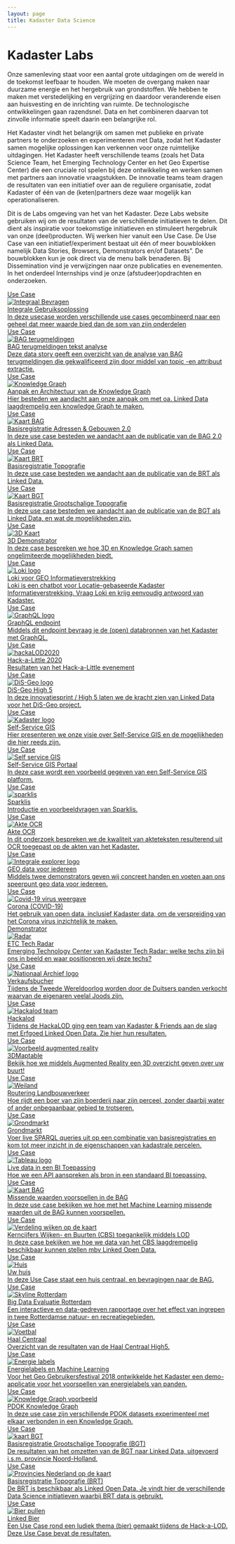 ```yaml
---
layout: page
title: Kadaster Data Science
---
```


<script src="/demonstrators/loki-1.0/assets/js/iframeResizer.min.js">
</script>
<iframe
  allowtransparency="true"
  frameborder="0"
  id="loki-chat"
  scrolling="no"
  src="/demonstrators/loki-1.0/index.html"
  style="z-index: 9999; position: fixed; right: 0; bottom: 0; height: 0px; width: 0px;">
  title="Loki"
</iframe>
<script>
  iFrameResize({ sizeHeight: true, sizeWidth: true, autoResize: false, checkOrigin: false,  heightCalculationMethod: 'grow' }, '#loki-chat')
</script>

# Kadaster Labs

Onze samenleving staat voor een aantal grote uitdagingen om de wereld in de toekomst leefbaar te houden. We moeten de overgang maken naar duurzame energie en het hergebruik van grondstoffen. We hebben te maken met verstedelijking en vergrijzing en daardoor veranderende eisen aan huisvesting en de inrichting van ruimte. De technologische ontwikkelingen gaan razendsnel. Data en het combineren daarvan tot zinvolle informatie speelt daarin een belangrijke rol.

Het Kadaster vindt het belangrijk om samen met publieke en private partners te onderzoeken en experimenteren met Data, zodat het Kadaster samen mogelijke oplossingen kan verkennen voor onze ruimtelijke uitdagingen. Het Kadaster heeft verschillende teams (zoals het Data Science Team, het Emerging Technology Center en het Geo Expertise Center) die een cruciale rol spelen bij deze ontwikkeling en werken samen met partners aan innovatie vraagstukken. De innovatie teams team dragen de resultaten van een initiatief over aan de reguliere organisatie, zodat Kadaster of één van de (keten)partners deze waar mogelijk kan operationaliseren.

Dit is de Labs omgeving van het van het Kadaster. Deze Labs website gebruiken wij om de resultaten van de verschillende initiatieven te delen. Dit dient als inspiratie voor toekomstige initiatieven en stimuleert hergebruik van onze (deel)producten. Wij werken hier vanuit een Use Case. De Use Case van een initiatief/experiment bestaat uit één of meer bouwblokken namelijk Data Stories, Browsers, Demonstrators en/of Datasets”. De bouwblokken kun je ook direct via de menu balk benaderen. Bij Dissemination vind je verwijzingen naar onze publicaties en evenementen. In het onderdeel Internships vind je onze (afstudeer)opdrachten en onderzoeken.

<div class="cards-wrapper">
  <a href="/cases/integralegebruiksoplossing">
    <div class="card">
      <div class="card-type">Use Case</div>
      <img class="card-image" src="/assets/images/integraalbevragen.png" alt="Integraal Bevragen">
      <div class="card-title">Integrale Gebruiksoplossing</div>
      <div class="card-description">In deze usecase worden verschillende use cases gecombineerd naar een geheel dat meer waarde bied dan de som van zijn onderdelen</div>
    </div>
  </a>
  <a href="/cases/bag_terugmeldingen">
    <div class="card">
      <div class="card-type">Use Case</div>
      <img class="card-image" src="/assets/images/kadaster-logo.png" alt="BAG terugmeldingen">
      <div class="card-title">BAG terugmeldingen tekst analyse</div>
      <div class="card-description">Deze data story geeft een overzicht van de analyse van BAG terugmeldingen die gekwalificeerd zijn door middel van topic -en attribuut extractie. </div>
    </div>
  </a>
  <a href="/cases/architectuur-integraal-bevragen">
    <div class="card">
      <div class="card-type">Use Case</div>
      <img class="card-image" src="/assets/images/knowledge_graph.png" alt="Knowledge Graph">
      <div class="card-title">Aanpak en Architectuur van de Knowledge Graph</div>
      <div class="card-description">Hier besteden we aandacht aan onze aanpak om met oa. Linked Data laagdrempelig een knowledge Graph te maken.</div>
    </div>
  </a>
  <a href="/cases/bag-ld">
    <div class="card">
      <div class="card-type">Use Case</div>
      <img class="card-image" src="/assets/images/bag.png" alt="Kaart BAG">
      <div class="card-title">Basisregistratie Adressen & Gebouwen 2.0</div>
      <div class="card-description">In deze use case besteden we aandacht aan de publicatie van de BAG 2.0 als Linked Data.</div>
    </div>
  </a>
    <a href="/cases/brt-ld">
    <div class="card">
      <div class="card-type">Use Case</div>
      <img class="card-image" src="/assets/images/brt-ld.png" alt="Kaart BRT">
      <div class="card-title">Basisregistratie Topografie</div>
      <div class="card-description">In deze use case besteden we aandacht aan de publicatie van de BRT als Linked Data.</div>
    </div>
  </a>
  <a href="/cases/bgt-ld">
    <div class="card">
      <div class="card-type">Use Case</div>
      <img class="card-image" src="/assets/images/bgt.jpg" alt="Kaart BGT">
      <div class="card-title">Basisregistratie Grootschalige Topografie </div>
      <div class="card-description">In deze use case besteden we aandacht aan de publicatie van de BGT als Linked Data, en wat de mogelijkheden zijn.</div>
    </div>
  </a>
    <a href="/cases/3d-demonstrator">
    <div class="card">
      <div class="card-type">Use Case</div>
      <img class="card-image" src="/assets/images/3d-logo.jpg" alt="3D Kaart">
      <div class="card-title">3D Demonstrator</div>
      <div class="card-description">In deze case bespreken we hoe 3D en Knowledge Graph samen ongelimiteerde mogelijkheden biedt.</div>
    </div>
  </a>
  <a href="/cases/loki">
    <div class="card">
      <div class="card-type">Use Case</div>
      <img class="card-image" src="/assets/images/loki-logo.jpg" alt="Loki logo">
      <div class="card-title">Loki voor GEO Informatieverstrekking</div>
      <div class="card-description">Loki is een chatbot voor Locatie-gebaseerde Kadaster Informatieverstrekking. Vraag Loki en krijg eenvoudig antwoord van Kadaster.</div>
    </div>
  </a>
    <a href="/cases/graphql-endpoint">
    <div class="card">
      <div class="card-type">Use Case</div>
      <img class="card-image" src="/assets/images/graphql-logo.png" alt="GraphQL logo">
      <div class="card-title">GraphQL endpoint </div>
      <div class="card-description">Middels dit endpoint bevraag je de (open) databronnen van het Kadaster met GraphQL.</div>
    </div>
  </a>
    <a href="/cases/hackalittle2020">
    <div class="card">
      <div class="card-type">Use Case</div>
      <img class="card-image" src="/assets/images/hackaLOD2020.jpg" alt="hackaLOD2020">
      <div class="card-title">Hack-a-Little 2020</div>
      <div class="card-description">Resultaten van het Hack-a-Little evenement</div>
    </div>
  </a>
    <a href="/cases/disgeo-high5">
    <div class="card">
      <div class="card-type">Use Case</div>
      <img class="card-image" src="/assets/images/disgeo-logo.jpg" alt="DiS-Geo logo">
      <div class="card-title">DiS-Geo High 5</div>
      <div class="card-description">In deze innovatiesprint / High 5 laten we de kracht zien van Linked Data voor het DiS-Geo project.</div>
    </div>
  </a>
    <a href="/cases/selfservice_dutch">
    <div class="card">
      <div class="card-type">Use Case</div>
      <img class="card-image" src="/assets/images/kadaster-logo.png" alt="Kadaster logo">
      <div class="card-title">Self-Service GIS</div>
      <div class="card-description">Hier presenteren we onze visie over Self-Service GIS en de mogelijkheden die hier reeds zijn.</div>
    </div>
  </a>
   <a href="/cases/SelfServiceGISPortal">
      <div class="card">
        <div class="card-type">Use Case</div>
        <img class="card-image" src="/assets/images/selfserviceGIS.jpg" alt="Self service GIS">
        <div class="card-title">Self-Service GIS Portaal</div>
        <div class="card-description">In deze case wordt een voorbeeld gegeven van een Self-Service GIS platform.</div>
      </div>
    </a>
    <a href="/cases/sparklis">
      <div class="card">
        <div class="card-type">Use Case</div>
        <img class="card-image" src="/assets/images/sparklis.png" alt="sparklis">
        <div class="card-title">Sparklis</div>
        <div class="card-description">Introductie en voorbeeldvragen van Sparklis.</div>
      </div>
  </a>
  <a href="/cases/akte-ocr">
    <div class="card">
      <div class="card-type">Use Case</div>
      <img class="card-image" src="/assets/images/ocr-header.jpg" alt="Akte OCR">
      <div class="card-title">Akte OCR</div>
      <div class="card-description">In dit onderzoek bespreken we de kwaliteit van akteteksten resulterend uit OCR toegepast op de akten van het Kadaster.</div>
    </div>
  </a>
    <a href="/cases/geodata-voor-iedereen">
    <div class="card">
      <div class="card-type">Use Case</div>
      <img class="card-image" src="/assets/images/logoexplorer.PNG" alt="Integrale explorer logo">
      <div class="card-title">GEO data voor iedereen</div>
      <div class="card-description">Middels twee demonstrators geven wij concreet handen en voeten aan ons speerpunt geo data voor iedereen. </div>
    </div>
  </a>
  <a href="/cases/covid-19">
    <div class="card">
      <div class="card-type">Use Case</div>
      <img class="card-image" src="/assets/images/covid-19.jpg" alt="Covid-19 virus weergave">
      <div class="card-title">Corona (COVID-19)</div>
      <div class="card-description">Het gebruik van open data, inclusief Kadaster data, om de verspreiding van het Corona virus inzichtelijk te maken.</div>
    </div>
  </a>
  <a href="/tech-radar/index.html">
    <div class="card">
      <div class="card-type">Demonstrator</div>
      <img class="card-image" src="/assets/images/radar-banner.png" alt="Radar">
      <div class="card-title">ETC Tech Radar</div>
      <div class="card-description">Emerging Technology Center van Kadaster Tech Radar: welke techs zijn bij ons in beeld en waar positioneren wij deze techs?</div>
    </div>
  </a>
  <a href="/cases/verkaufsbucher">
    <div class="card">
      <div class="card-type">Use Case</div>
      <img class="card-image" src="/assets/images/Logo_Nationaal_Archief_2018.png" alt="Nationaal Archief logo">
      <div class="card-title">Verkaufsbucher</div>
      <div class="card-description">Tijdens de Tweede Wereldoorlog worden door de Duitsers panden verkocht waarvan de eigenaren veelal Joods zijn.</div>
    </div>
  </a>
  <a href="/cases/hackalod2019">
    <div class="card">
      <div class="card-type">Use Case</div>
      <img class="card-image" src="/assets/images/hackalod2018.jpg" alt="Hackalod team">
      <div class="card-title">Hackalod</div>
      <div class="card-description">Tijdens de HackaLOD ging een team van Kadaster & Friends aan de slag met Erfgoed Linked Open Data. Zie hier hun resultaten.</div>
    </div>
  </a>
  <a href="/cases/3d-maptable">
    <div class="card">
      <div class="card-type">Use Case</div>
      <img class="card-image" src="/assets/images/augmented-reality.jpeg" alt="Voorbeeld augmented reality">
      <div class="card-title">3DMaptable</div>
      <div class="card-description">Bekijk hoe we middels Augmented Reality een 3D overzicht geven over uw buurt!</div>
    </div>
  </a>
  <a href="/cases/landbouwverkeer">
    <div class="card">
      <div class="card-type">Use Case</div>
      <img class="card-image" src="/assets/images/weiland.jpg" alt="Weiland">
      <div class="card-title">Routering Landbouwverkeer</div>
      <div class="card-description">Hoe rijdt een boer van zijn boerderij naar zijn perceel, zonder daarbij water of ander onbegaanbaar gebied te trotseren.</div>
    </div>
  </a>
  <a href="/cases/grondmarkt">
    <div class="card">
      <div class="card-type">Use Case</div>
      <img class="card-image" src="/assets/images/grondmarkt.jpg" alt="Grondmarkt">
      <div class="card-title">Grondmarkt</div>
      <div class="card-description">Voer live SPARQL queries uit op een combinatie van basisregistraties en kom tot meer inzicht in de eigenschappen van kadastrale percelen.</div>
    </div>
  </a>
  <a href="/cases/live-data-in-een-bi-toepassing">
    <div class="card">
      <div class="card-type">Use Case</div>
      <img class="card-image" src="/assets/images/tableau-logo.jpg" alt="Tableau logo">
      <div class="card-title">Live data in een BI Toepassing</div>
      <div class="card-description">Hoe we een API aanspreken als bron in een standaard BI toepassing.</div>
    </div>
  </a>
  <a href="/cases/bag-voorspellingen">
    <div class="card">
      <div class="card-type">Use Case</div>
      <img class="card-image" src="/assets/images/bag.png" alt="Kaart BAG">
      <div class="card-title">Missende waarden voorspellen in de BAG</div>
      <div class="card-description">In deze use case bekijken we hoe met het Machine Learning missende waarden uit de BAG kunnen voorspellen.</div>
    </div>
  </a>
  <a href="/cases/cbs-lod-demo">
    <div class="card">
      <div class="card-type">Use Case</div>
      <img class="card-image" src="/assets/images/kwb.jpg" alt="Verdeling wijken op de kaart">
      <div class="card-title">Kerncijfers Wijken- en Buurten (CBS) toegankelijk middels LOD</div>
      <div class="card-description">In deze case bekijken we hoe we data van het CBS laagdrempelig beschikbaar kunnen stellen mbv Linked Open Data.</div>
    </div>
  </a>
  <a href="/cases/uw-huis">
    <div class="card">
      <div class="card-type">Use Case</div>
      <img class="card-image" src="/assets/images/huis.png" alt="Huis">
      <div class="card-title">Uw huis</div>
      <div class="card-description">In deze Use Case staat een huis centraal, en bevragingen naar de BAG.</div>
    </div>
  </a>
  <a href="/cases/rotterdam-grondgebied">
    <div class="card">
      <div class="card-type">Use Case</div>
      <img class="card-image" src="/assets/images/rotterdam-skyline.jpg" alt="Skyline Rotterdam">
      <div class="card-title">Big Data Evaluatie Rotterdam</div>
      <div class="card-description">Een interactieve en data-gedreven rapportage over het effect van ingrepen in twee Rotterdamse natuur- en recreatiegebieden.</div>
    </div>
  </a>
  <a href="/cases/haal-centraal">
    <div class="card">
      <div class="card-type">Use Case</div>
      <img class="card-image" src="/assets/images/voetbal.png" alt="Voetbal">
      <div class="card-title">Haal Centraal</div>
      <div class="card-description">Overzicht van de resultaten van de Haal Centraal High5.</div>
    </div>
  </a>
  <!--
  <a href="/cases/cbs-nieuwbouw">
    <div class="card">
      <div class="card-type">Use Case</div>
      <img class="card-image" src="/assets/images/cbs-logo.png" alt="CBS logo">
      <div class="card-title">CBS Nieuwbouw Analyse</div>
      <div class="card-description">Voor het CBS wordt gekeken of de nieuwbouw van woningen zelfbouw of projectbouw is.  Dit wordt gedaan o.b.v. Machine Learning over aktes.</div>
    </div>
  </a>
  -->
  <a href="/cases/energielabels">
    <div class="card">
      <div class="card-type">Use Case</div>
      <img class="card-image" src="/assets/images/energielabels.png" alt="Energie labels">
      <div class="card-title">Energielabels en Machine Learning</div>
      <div class="card-description">Voor het Geo Gebruikersfestival 2018 ontwikkelde het Kadaster een demo-applicatie voor het voorspellen van energielabels van panden.</div>
    </div>
  </a>
  <a href="/cases/pdok-knowledge-graph">
    <div class="card">
      <div class="card-type">Use Case</div>
      <img class="card-image" src="/assets/images/bag-in-lod-cloud.png" alt="Knowledge Graph voorbeeld">
      <div class="card-title">PDOK Knowledge Graph</div>
      <div class="card-description">In deze use case zijn verschillende PDOK datasets experimenteel met elkaar verbonden in een Knowledge Graph.</div>
    </div>
  </a>
  <!--
  <a href="/cases/hoogspanning-onderzoek">
    <div class="card">
      <div class="card-type">Use Case</div>
      <img class="card-image" src="/assets/images/hoogspanning.jpg" alt="Hoogspanning">
      <div class="card-title">Hoogspanning Onderzoek</div>
      <div class="card-description">Wat staat er in de buurt van Hoogspanning lijnen en verdeel/transformator kasten.</div>
    </div>
  </a>
  -->
  <a href="/cases/bgtHigh3">
    <div class="card">
      <div class="card-type">Use Case</div>
      <img class="card-image" src="/assets/images/bgt.jpg" alt="kaart BGT">
      <div class="card-title">Basisregistratie Grootschalige Topografie (BGT)</div>
      <div class="card-description">De resultaten van het omzetten van de BGT naar Linked Data, uitgevoerd i.s.m. provincie Noord-Holland.</div>
    </div>
  </a>
  <a href="/cases/brt">
    <div class="card">
      <div class="card-type">Use Case</div>
      <img class="card-image" src="/assets/images/nederland-provincies.jpg" alt="Provincies Nederland op de kaart">
      <div class="card-title">Basisregistratie Topografie (BRT)</div>
      <div class="card-description">De BRT is beschikbaar als Linked Open Data. Je vindt hier de verschillende Data Science initiatieven waarbij BRT data is gebruikt.</div>
    </div>
  </a>
  <a href="/cases/linked-bier">
    <div class="card">
      <div class="card-type">Use Case</div>
      <img class="card-image" src="/assets/images/bier.jpg" alt="Bier pullen">
      <div class="card-title">Linked Bier</div>
      <div class="card-description">Een Use Case rond een ludiek thema (bier) gemaakt tijdens de Hack-a-LOD.  Deze Use Case bevat de resultaten.</div>
    </div>
  </a>
</div>
